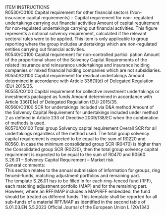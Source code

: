  
ITEM  INSTRUCTIONS  
R0530/C0100  Capital requirement for 
other financial sectors 
(Non-insurance capital 
requirements) – Capital 
requirement for non- 
regulated undertakings 
carrying out financial 
activities  Amount of capital requirement for non-regulated undertakings carrying out financial 
activities. This figure represents a notional solvency requirement, calculated if the 
relevant sectoral rules were to be applied. 
This item is only applicable to group reporting where the group includes undertakings 
which are non-regulated entities carrying out financial activities.  
R0540/C0100  Capital requirement for 
non-controlled partici ­
pation  Amount of the proportional share of the Solvency Capital Requirements of the related 
insurance and reinsurance undertakings and insurance holding companies or mixed 
financial holding companies which are not subsidiaries.  
R0550/C0100  Capital requirement for 
residual undertakings  Amount determined in accordance with Article 336(1)(d) of Delegated Regulation (EU) 
2015/35.  
R0555/C0100  Capital requirement for 
collective investment 
undertakings or 
investments packaged as 
funds  Amount determined in accordance with Article 336(1)(e) of Delegated Regulation (EU) 
2015/35.  
R0560/C0100  SCR for undertakings 
included via D&A 
method  Amount of the Solvency Capital Requirement for undertakings included under method 
2 as defined in Article 233 of Directive 2009/138/EC when the combination of 
methods is used.  
R0570/C0100  Total group Solvency 
capital requirement  Overall SCR for all undertakings regardless of the method used. 
The total group solvency capital requirement is expected to be equal to the sum of 
R0220 and R0560. 
In case the minimum consolidated group SCR (R0470) is higher than the Consolidated 
group SCR (R0220), then the total group solvency capital requirement is expected to be 
equal to the sum of R0470 and R0560.  
S.26.01 – Solvency Capital Requirement – Market risk  
General comments:  
This section relates to the annual submission of information for groups, ring fenced–funds, matching adjustment 
portfolios and remaining part.  
The template S.26.01 has to be filled in for each ring–fenced fund (RFF), each matching adjustment portfolio (MAP) and 
for the remaining part. However, where an RFF/MAP includes a MAP/RFF embedded, the fund should be treated as 
different funds. This template shall be reported for all sub–funds of a material RFF/MAP as identified in the second table 
of S.01.03.EN  5.5.2023 Official Journal of the European Union L 120/1343